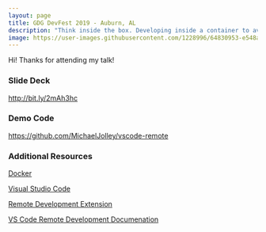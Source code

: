 ```yaml
---
layout: page
title: GDG DevFest 2019 - Auburn, AL
description: "Think inside the box. Developing inside a container to avoid conflicts, improve security and speed up on-boarding"
image: https://user-images.githubusercontent.com/1228996/64830953-e548a780-d598-11e9-9077-46a00b7e9e0b.png
---
```


Hi! Thanks for attending my talk!

### Slide Deck

<a href="http://bit.ly/2mAh3hc" target="_blank">http://bit.ly/2mAh3hc</a>

### Demo Code

<a href="https://github.com/MichaelJolley/vscode-remote" target="_blank">https://github.com/MichaelJolley/vscode-remote</a>

### Additional Resources

<a href="https://www.docker.com/" target="_blank">Docker</a>

<a href="https://code.visualstudio.com/" target="_blank">Visual Studio Code</a>

<a href="https://marketplace.visualstudio.com/items?itemName=ms-vscode-remote.vscode-remote-extensionpack" target="_blank">Remote Development Extension</a>

<a href="https://code.visualstudio.com/docs/remote/remote-overview" target="_blank">VS Code Remote Development Documenation</a>
